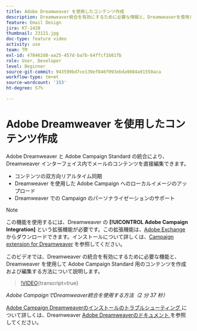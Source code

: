 ```yaml
---
title: Adobe Dreamweaver を使用したコンテンツ作成
description: Dreamweaver統合を有効にするために必要な情報と、Dreamweaverを使用してAdobe Campaign Standardのコンテンツを作成および編集する方法について説明します。
feature: Email Design
jira: KT-1420
thumbnail: 23121.jpg
doc-type: feature video
activity: use
team: TM
exl-id: 478462d8-aa25-457d-ba7b-64ffcf1b81fb
role: User, Developer
level: Beginner
source-git-commit: 943599bd7ce139ef846f093ebda9084a91550aca
workflow-type: tm+mt
source-wordcount: '153'
ht-degree: 57%

---
```


# Adobe Dreamweaver を使用したコンテンツ作成

Adobe Dreamweaver と Adobe Campaign Standard の統合により、Dreamweaver インターフェイス内でメールのコンテンツを直接編集できます。

* コンテンツの双方向リアルタイム同期
* Dreamweaver を使用した Adobe Campaign へのローカルイメージのアップロード
* Dreamweaver での Campaign のパーソナライゼーションのサポート

>[!NOTE]
>
>この機能を使用するには、Dreamweaver の **[!UICONTROL Adobe Campaign Integration]** という拡張機能が必要です。この拡張機能は、[Adobe Exchange](https://exchange.adobe.com/creativecloud.html#search) からダウンロードできます。インストールについて詳しくは、[Campaign extension for Dreamweaver](https://helpx.adobe.com/jp/dreamweaver/using/working-with-dreamweaver-and-campaign.html) を参照してください。

このビデオでは、Dreamweaver の統合を有効にするために必要な機能と、Dreamweaver を使用して Adobe Campaign Standard 用のコンテンツを作成および編集する方法について説明します。

>[!VIDEO](https://video.tv.adobe.com/v/23121?learn=on){transcript=true}

*Adobe CampaignでDreamweaver統合を使用する方法（2 分 37 秒）*

[Adobe Campaign Dreamweaverのインストールのトラブルシューティング ](https://helpx.adobe.com/jp/dreamweaver/using/working-with-dreamweaver-and-campaign.html) について詳しくは、Dreamweaver [Adobe Dreamweaverのドキュメント ](https://helpx.adobe.com/jp/dreamweaver/kb/dreamweaver-campaign-integration-issue.html) を参照してください。
